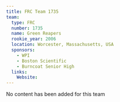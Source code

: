 ```yaml
---
title: FRC Team 1735
team:
  type: FRC
  number: 1735
  name: Green Reapers
  rookie_year: 2006
  location: Worcester, Massachusetts, USA
  sponsors:
    - WPI
    - Boston Scientific
    - Burncoat Senior High
  links:
    Website: 
---
```

No content has been added for this team